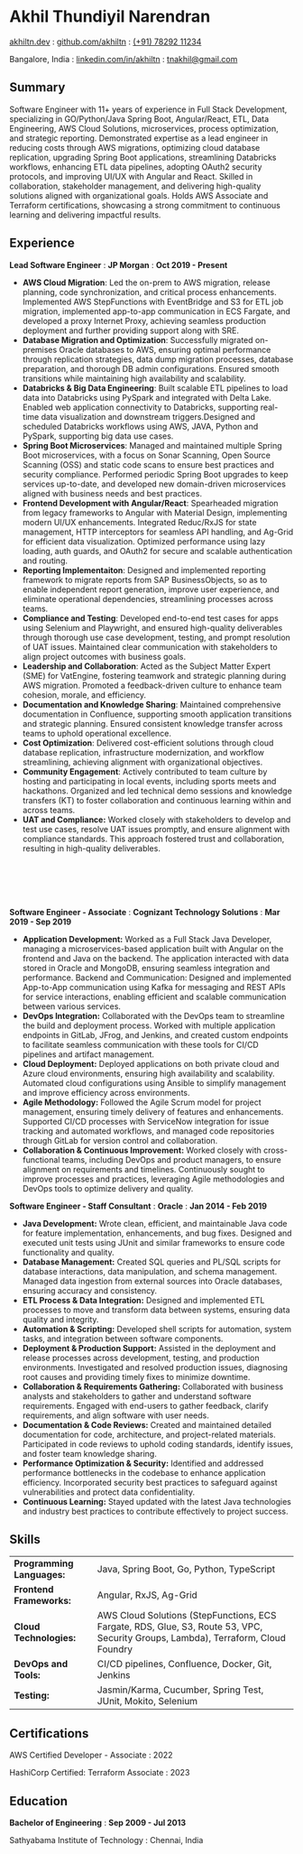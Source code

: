 ---
---

# Akhil Thundiyil Narendran

<span class="iconify" data-icon="charm:person"></span> [akhiltn.dev](https://akhiltn.dev/)
  : <span class="iconify" data-icon="tabler:brand-github"></span> [github.com/akhiltn](https://github.com/akhiltn)
  : <span class="iconify" data-icon="tabler:phone"></span> [(+91) 78292 11234](https://wa.me/917829211234)

<span class="iconify" data-icon="ic:outline-location-on"></span> Bangalore, India
  : <span class="iconify" data-icon="tabler:brand-linkedin"></span> [linkedin.com/in/akhiltn](https://www.linkedin.com/in/akhiltn)
  : <span class="iconify" data-icon="tabler:mail"></span> [tnakhil@gmail.com](mailto:tnakhil@gmail.com)
## Summary

Software Engineer with 11+ years of experience in Full Stack Development, specializing in GO/Python/Java Spring Boot, Angular/React, ETL, Data Engineering, AWS Cloud Solutions, microservices, process optimization, and strategic reporting. Demonstrated expertise as a lead engineer in reducing costs through AWS migrations, optimizing cloud database replication, upgrading Spring Boot applications, streamlining Databricks workflows, enhancing ETL data pipelines, adopting OAuth2 security protocols, and improving UI/UX with Angular and React. Skilled in collaboration, stakeholder management, and delivering high-quality solutions aligned with organizational goals. Holds AWS Associate and Terraform certifications, showcasing a strong commitment to continuous learning and delivering impactful results.


## Experience
**Lead Software Engineer**
  : **JP Morgan**
  : **Oct 2019 - Present**

- **AWS Cloud Migration**: Led the on-prem to AWS migration, release planning, code synchronization, and critical process enhancements. Implemented AWS StepFunctions with EventBridge and S3 for ETL job migration, implemented app-to-app communication in ECS Fargate, and developed a proxy Internet Proxy, achieving seamless production deployment and further providing support along with SRE.
- **Database Migration and Optimization**: Successfully migrated on-premises Oracle databases to AWS, ensuring optimal performance through replication strategies, data dump migration processes, database preparation, and thorough DB admin configurations. Ensured smooth transitions while maintaining high availability and scalability.
- **Databricks & Big Data Engineering**: Built scalable ETL pipelines to load data into Databricks using PySpark and integrated with Delta Lake. Enabled web application connectivity to Databricks, supporting real-time data visualization and downstream triggers.Designed and scheduled Databricks workflows using AWS, JAVA, Python and PySpark, supporting big data use cases.
- **Spring Boot Microservices**: Managed and maintained multiple Spring Boot microservices, with a focus on Sonar Scanning, Open Source Scanning (OSS) and static code scans to ensure best practices and security compliance. Performed periodic Spring Boot upgrades to keep services up-to-date, and developed new domain-driven microservices aligned with business needs and best practices.
- **Frontend Development with Angular/React**: Spearheaded migration from legacy frameworks to Angular with Material Design, implementing modern UI/UX enhancements. Integrated Reduc/RxJS for state management, HTTP interceptors for seamless API handling, and Ag-Grid for efficient data visualization. Optimized performance using lazy loading, auth guards, and OAuth2 for secure and scalable authentication and routing.
- **Reporting Implementaiton**: Designed and implemented reporting framework to migrate reports from SAP BusinessObjects, so as to enable independent report generation, improve user experience, and eliminate operational dependencies, streamlining processes across teams.
- **Compliance and Testing**: Developed end-to-end test cases for apps using Selenium and Playwright, and ensured high-quality deliverables through thorough use case development, testing, and prompt resolution of UAT issues. Maintained clear communication with stakeholders to align project outcomes with business goals.
- **Leadership and Collaboration**: Acted as the Subject Matter Expert (SME) for VatEngine, fostering teamwork and strategic planning during AWS migration. Promoted a feedback-driven culture to enhance team cohesion, morale, and efficiency.
- **Documentation and Knowledge Sharing**: Maintained comprehensive documentation in Confluence, supporting smooth application transitions and strategic planning. Ensured consistent knowledge transfer across teams to uphold operational excellence.
- **Cost Optimization**: Delivered cost-efficient solutions through cloud database replication, infrastructure modernization, and workflow streamlining, achieving alignment with organizational objectives.
- **Community Engagement**: Actively contributed to team culture by hosting and participating in local events, including sports meets and hackathons. Organized and led technical demo sessions and knowledge transfers (KT) to foster collaboration and continuous learning within and across teams.
- **UAT and Compliance:** Worked closely with stakeholders to develop and test use cases, resolve UAT issues promptly, and ensure alignment with compliance standards. This approach fostered trust and collaboration, resulting in high-quality deliverables.

<br/><br/>
<br/><br/>

**Software Engineer - Associate**
  : **Cognizant Technology Solutions**
  : **Mar 2019 - Sep 2019**

- **Application Development:** Worked as a Full Stack Java Developer, managing a microservices-based application built with Angular on the frontend and Java on the backend. The application interacted with data stored in Oracle and MongoDB, ensuring seamless integration and performance. Backend and Communication: Designed and implemented App-to-App communication using Kafka for messaging and REST APIs for service interactions, enabling efficient and scalable communication between various services.
- **DevOps Integration:** Collaborated with the DevOps team to streamline the build and deployment process. Worked with multiple application endpoints in GitLab, JFrog, and Jenkins, and created custom endpoints to facilitate seamless communication with these tools for CI/CD pipelines and artifact management.
- **Cloud Deployment:** Deployed applications on both private cloud and Azure cloud environments, ensuring high availability and scalability. Automated cloud configurations using Ansible to simplify management and improve efficiency across environments. 
- **Agile Methodology:** Followed the Agile Scrum model for project management, ensuring timely delivery of features and enhancements. Supported CI/CD processes with ServiceNow integration for issue tracking and automated workflows, and managed code repositories through GitLab for version control and collaboration.
- **Collaboration & Continuous Improvement:** Worked closely with cross-functional teams, including DevOps and product managers, to ensure alignment on requirements and timelines. Continuously sought to improve processes and practices, leveraging Agile methodologies and DevOps tools to optimize delivery and quality. 

**Software Engineer - Staff Consultant**
  : **Oracle**
  : **Jan 2014 - Feb 2019**

- **Java Development:** Wrote clean, efficient, and maintainable Java code for feature implementation, enhancements, and bug fixes. Designed and executed unit tests using JUnit and similar frameworks to ensure code functionality and quality.
- **Database Management:** Created SQL queries and PL/SQL scripts for database interactions, data manipulation, and schema management. Managed data ingestion from external sources into Oracle databases, ensuring accuracy and consistency.
- **ETL Process & Data Integration:** Designed and implemented ETL processes to move and transform data between systems, ensuring data quality and integrity.
- **Automation & Scripting:** Developed shell scripts for automation, system tasks, and integration between software components.
- **Deployment & Production Support:** Assisted in the deployment and release processes across development, testing, and production environments. Investigated and resolved production issues, diagnosing root causes and providing timely fixes to minimize downtime.
- **Collaboration & Requirements Gathering:** Collaborated with business analysts and stakeholders to gather and understand software requirements. Engaged with end-users to gather feedback, clarify requirements, and align software with user needs.
- **Documentation & Code Reviews:** Created and maintained detailed documentation for code, architecture, and project-related materials. Participated in code reviews to uphold coding standards, identify issues, and foster team knowledge sharing.
- **Performance Optimization & Security:** Identified and addressed performance bottlenecks in the codebase to enhance application efficiency. Incorporated security best practices to safeguard against vulnerabilities and protect data confidentiality.
- **Continuous Learning:** Stayed updated with the latest Java technologies and industry best practices to contribute effectively to project success.


## Skills
|  |  |
|---|---|
| **Programming Languages:** | Java, Spring Boot, Go, Python, TypeScript                                                         |
| **Frontend Frameworks:**   | Angular, RxJS, Ag-Grid                                                                             |
| **Cloud Technologies:**    | AWS Cloud Solutions (StepFunctions, ECS Fargate, RDS, Glue, S3, Route 53, VPC, Security Groups, Lambda), Terraform, Cloud Foundry |
| **DevOps and Tools:**       | CI/CD pipelines, Confluence, Docker, Git, Jenkins                                                |
| **Testing:**       | Jasmin/Karma, Cucumber, Spring Test, JUnit, Mokito, Selenium                                                |


## Certifications

AWS Certified Developer - Associate
  : 2022

HashiCorp Certified: Terraform Associate
  : 2023


## Education
**Bachelor of Engineering**
  : **Sep 2009 - Jul 2013**

Sathyabama Institute of Technology
  : Chennai, India

